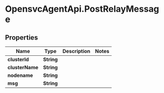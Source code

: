 # OpensvcAgentApi.PostRelayMessage

## Properties

Name | Type | Description | Notes
------------ | ------------- | ------------- | -------------
**clusterId** | **String** |  | 
**clusterName** | **String** |  | 
**nodename** | **String** |  | 
**msg** | **String** |  | 


